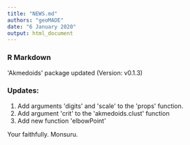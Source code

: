 ```yaml
---
title: "NEWS.md"
authors: "geoMADE"
date: "6 January 2020"
output: html_document
---
```


### R Markdown

'Akmedoids' package updated (Version: v0.1.3)

### Updates:

1. Add arguments 'digits' and 'scale' to the 'props' function. 
2. Add argument 'crit' to the 'akmedoids.clust' function
3. Add new function 'elbowPoint'

Your faithfully.
Monsuru.
